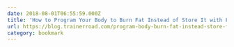 ```yaml
---
date: 2018-08-01T06:55:59.000Z
title: 'How to Program Your Body to Burn Fat Instead of Store It with Fasted Traini'
url: https://blog.trainerroad.com/program-body-burn-fat-instead-store-fasted-training/
category: bookmark
---
```

